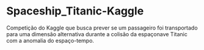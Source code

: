 # Spaceship_Titanic-Kaggle
Competição do Kaggle que busca prever se um passageiro foi transportado para uma dimensão alternativa durante a colisão da espaçonave Titanic com a anomalia do espaço-tempo.  
